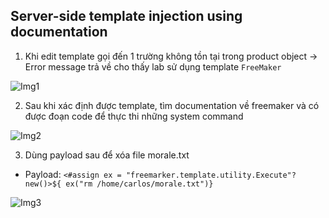 ## Server-side template injection using documentation

1. Khi edit template gọi đến 1 trường không tồn tại trong product object -> Error message trả về cho thấy lab sử dụng template `FreeMaker`

![Img1](\asset/../img/detect_template.png)

2. Sau khi xác định được template, tìm documentation về freemaker và có được đoạn code để thực thi những system command

![Img2](\asset/../img/documentation.png)

3. Dùng payload sau để xóa file morale.txt 
- Payload: `<#assign ex = "freemarker.template.utility.Execute"?new()>${ ex("rm /home/carlos/morale.txt")}`

![Img3](\asset/../img/done.png)